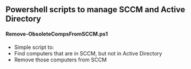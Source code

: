 ## Powershell scripts to manage SCCM and Active Directory


#### Remove-ObsoleteCompsFromSCCM.ps1
 - Simple script to:
  - Find computers that are in SCCM, but not in Active Directory
  - Remove those computers from SCCM